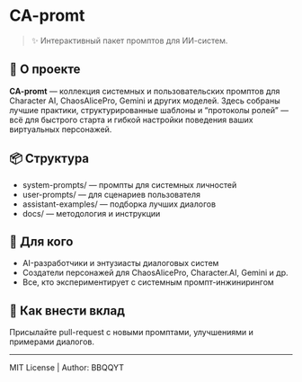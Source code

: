 # CA-promt

> ✨ Интерактивный пакет промптов для ИИ-систем.

## 🚀 О проекте

**CA-promt** — коллекция системных и пользовательских промптов для Character AI, ChaosAlicePro, Gemini и других моделей. Здесь собраны лучшие практики, структурированные шаблоны и “протоколы ролей” — всё для быстрого старта и гибкой настройки поведения ваших виртуальных персонажей.

## 📦 Структура

- system-prompts/ — промпты для системных личностей
- user-prompts/ — для сценариев пользователя
- assistant-examples/ — подборка лучших диалогов
- docs/ — методология и инструкции

## 🏁 Для кого

- AI-разработчики и энтузиасты диалоговых систем
- Создатели персонажей для ChaosAlicePro, Character.AI, Gemini и др.
- Все, кто экспериментирует с системным промпт-инжинирингом

## 🤝 Как внести вклад

Присылайте pull-request с новыми промптами, улучшениями и примерами диалогов.

---

MIT License | Author: BBQQYT
